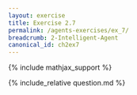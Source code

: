 ```yaml
---
layout: exercise
title: Exercise 2.7
permalink: /agents-exercises/ex_7/
breadcrumb: 2-Intelligent-Agent
canonical_id: ch2ex7
---
```


{% include mathjax_support %}
<div id="hiddden">{% include_relative question.md %}</div>